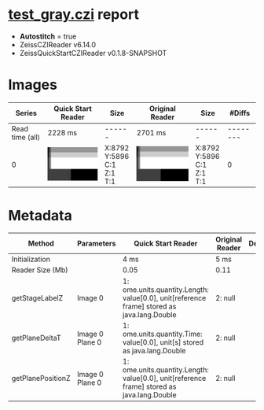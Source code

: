 # [test_gray.czi](https://zenodo.org/record/8263451/files/test_gray.czi) report
 - **Autostitch** = true
 - ZeissCZIReader v6.14.0
 - ZeissQuickStartCZIReader v0.1.8-SNAPSHOT

# Images 

| Series            | Quick Start Reader | Size | Original Reader | Size | #Diffs |
|-------------------|--------------------|------|-----------------|------|--------|
| Read time (all)   |2228 ms|------|2701 ms|------|--------|
|0|![test_gray.quick_true.flat_true.stitch_true.series_0.jpg](test_gray/test_gray.quick_true.flat_true.stitch_true.series_0.jpg)|X:8792<br>Y:5896<br>C:1<br>Z:1<br>T:1|![test_gray.quick_false.flat_true.stitch_true.series_0.jpg](test_gray/test_gray.quick_false.flat_true.stitch_true.series_0.jpg)|X:8792<br>Y:5896<br>C:1<br>Z:1<br>T:1|0|

# Metadata

|  Method            | Parameters       | Quick Start Reader | Original Reader | Delta  |
| -------------------|------------------|--------------------|-----------------|------- |
| Initialization     |                  |4 ms|5 ms|        |
| Reader Size (Mb)     |                  |0.05|0.11|        |
| getStageLabelZ| Image 0 |  1: ome.units.quantity.Length: value[0.0], unit[reference frame] stored as java.lang.Double| 2: null |
| getPlaneDeltaT| Image 0 Plane 0 |  1: ome.units.quantity.Time: value[0.0], unit[s] stored as java.lang.Double| 2: null |
| getPlanePositionZ| Image 0 Plane 0 |  1: ome.units.quantity.Length: value[0.0], unit[reference frame] stored as java.lang.Double| 2: null |
